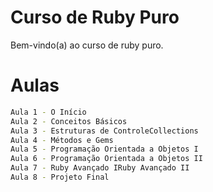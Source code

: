 # Curso de Ruby Puro

Bem-vindo(a) ao curso de ruby puro.

# Aulas
```sh
Aula 1 - O Início
Aula 2 - Conceitos Básicos
Aula 3 - Estruturas de ControleCollections
Aula 4 - Métodos e Gems
Aula 5 - Programação Orientada a Objetos I
Aula 6 - Programação Orientada a Objetos II
Aula 7 - Ruby Avançado IRuby Avançado II
Aula 8 - Projeto Final
```

